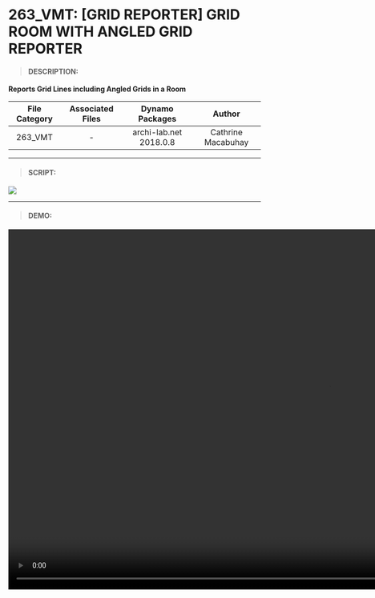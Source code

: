 # 263_VMT: [GRID REPORTER] GRID ROOM WITH ANGLED GRID REPORTER

> #### DESCRIPTION: 
**Reports Grid Lines including Angled Grids in a Room**

| File Category| Associated Files | Dynamo Packages | Author |
| :-------: | :----: | :---: | :---:
| 263_VMT | - | archi-lab.net 2018.0.8| Cathrine Macabuhay |

----------------------------------------------------------------
> #### SCRIPT: 
<img src="/_images/vmt/VMTGrid.png">


------------------------------------------------------------------------------

> #### DEMO: 

<video width="1280" height="720" controls>
 <source src="/_demo/DEMO.mp4" type="video/mp4">
</video>